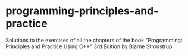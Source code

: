 # programming-principles-and-practice
Solutions to the exercises of all the chapters of the book "Programming: Principles and Practice Using C++" 3rd Edition by Bjarne Stroustrup
